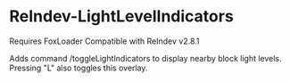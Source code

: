 # ReIndev-LightLevelIndicators
Requires FoxLoader
Compatible with ReIndev v2.8.1

Adds command /toggleLightIndicators to display nearby block light levels. Pressing "L" also toggles this overlay.
